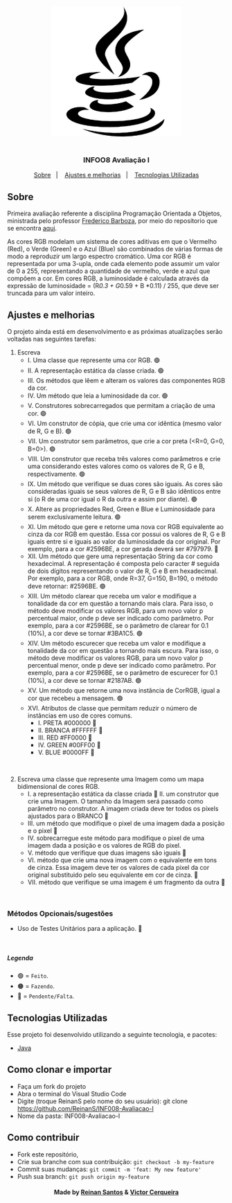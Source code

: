 
<h3 align="center">
    <img alt="Logo" title="#logo" width="300px" src="/assets/imgs/logo_java.png">
    </br>
    </br>
    </br>
    <b>INFOO8 Avaliação I</b>  
</h3>
  
<p align="center">
  <a href="#about">Sobre</a>&nbsp;&nbsp;&nbsp;|&nbsp;&nbsp;&nbsp;
  <a href="#features">Ajustes e melhorias</a>&nbsp;&nbsp;&nbsp;|&nbsp;&nbsp;&nbsp;
  <a href="#technologies-used">Tecnologias Utilizadas</a>
</p>

<a id="about"></a>

## Sobre

   Primeira avaliação referente a disciplina Programação Orientada a Objetos, ministrada pelo professor [Frederico Barboza](http://lattes.cnpq.br/2897532678011764), por meio do repositorio que se encontra [aqui](https://github.com/pooinf008/inf008-20211/tree/master/especificacao).

   As cores RGB modelam um sistema de cores aditivas em que o Vermelho (Red), o Verde (Green) e o Azul (Blue) são combinados de várias formas de modo a reproduzir um largo espectro cromático. Uma cor RGB é representada por uma 3-upla, onde cada elemento pode assumir um valor de 0 a 255, representando a quantidade de vermelho, verde e azul que compõem a cor. Em cores RGB, a luminosidade é calculada através da expressão de luminosidade = (R*0.3 + G*0.59 + B *0.11) / 255, que deve ser truncada para um valor inteiro.

<a id="features"></a>

## Ajustes e melhorias

O projeto ainda está em desenvolvimento e as próximas atualizações serão voltadas nas seguintes tarefas:

1. Escreva
    - I. Uma classe que represente uma cor RGB. 🟢
    - II. A representação estática da classe criada. 🟢
    - III. Os métodos que lêem e alteram os valores das componentes RGB da cor.
    - IV. Um método que leia a luminosidade da cor. 🟢
    - V. Construtores sobrecarregados que permitam a criação de uma cor. 🟢
    - VI. Um construtor de cópia, que crie uma cor idêntica (mesmo valor de R, G e B). 🟢
    - VII. Um construtor sem parâmetros, que crie a cor preta (<R=0, G=0, B=0>). 🟢
    - VIII. Um construtor que receba três valores como parâmetros e crie uma considerando estes valores como os valores de R, G e B, respectivamente. 🟢
    - IX. Um método que verifique se duas cores são iguais. As cores são consideradas iguais se seus valores de R, G e B são idênticos entre si (o R de uma cor igual o R da outra e assim por diante). 🟢
    - X. Altere as propriedades Red, Green e Blue e Luminosidade para serem exclusivamente leitura. 🟢
    - XI. Um método que gere e retorne uma nova cor RGB equivalente ao cinza da cor RGB em questão. Essa cor possui os valores de R, G e B iguais entre si e iguais ao valor da luminosidade da cor original. Por exemplo, para a cor #2596BE, a cor gerada deverá ser #797979. 🔴
    - XII. Um método que gere uma representação String da cor como hexadecimal. A representação é composta pelo caracter # seguida de dois dígitos representando o valor de R, G e B em hexadecimal. Por exemplo, para a cor RGB, onde R=37, G=150, B=190, o método deve retornar: #2596BE. 🟢
    - XIII. Um método clarear que receba um valor e modifique a tonalidade da cor em questão a tornando mais clara. Para isso, o método deve modificar os valores RGB, para um novo valor p percentual maior, onde p deve ser indicado como parâmetro. Por exemplo, para a cor  #2596BE, se o parâmetro de clarear for 0.1 (10%), a cor deve se tornar #3BA1C5. 🟢
    - XIV. Um método escurecer que receba um valor e modifique a tonalidade da cor em questão a tornando mais escura. Para isso, o método deve modificar os valores RGB, para um novo valor p percentual menor, onde p deve ser indicado como parâmetro. Por exemplo, para a cor  #2596BE, se o parâmetro de escurecer for 0.1 (10%), a cor deve se tornar #2187AB. 🟢
    - XV. Um método que retorne uma nova instância de CorRGB, igual a cor que recebeu a mensagem. 🟢
    - XVI. Atributos de classe que permitam reduzir o número de instâncias em uso de cores comuns.
        - I.   PRETA #000000 🔴
        - II.  BRANCA #FFFFFF 🔴
        - III. RED #FF0000 🔴
        - IV.  GREEN #00FF00 🔴
        - V.   BLUE #0000FF 🔴

</br>

2. Escreva uma classe que represente uma Imagem como um mapa bidimensional de cores RGB.
    - I. a representação estática da classe criada 🔴
    II. um construtor que crie uma Imagem. O tamanho da Imagem será passado como parâmetro no construtor. A imagem criada deve ter todos os píxels ajustados para o BRANCO 🔴
    - III. um método que modifique o pixel de uma imagem dada a posição e o pixel 🔴
    - IV. sobrecarregue este método para modifique o pixel de uma imagem dada a posição e os valores de RGB do pixel.
    - V. método que verifique que duas imagens são iguais 🔴
    - VI. método que crie uma nova imagem com o equivalente em tons de cinza. Essa imagem deve ter os valores de cada pixel da cor original substituido pelo seu equivalente em cor de cinza. 🔴
    - VII. método que verifique se uma imagem é um fragmento da outra 🔴

</br>

### Métodos Opcionais/sugestões
- Uso de Testes Unitários para a aplicação. 🔴

</br>

##### Legenda
- 🟢 = `Feito`.
- 🟠 = `Fazendo`.
- 🔴 = `Pendente/Falta`.

<a id="technologies-used"></a>

## Tecnologias Utilizadas

Esse projeto foi desenvolvido utilizando a seguinte tecnologia, e pacotes:

- [Java](https://www.java.com/pt-BR/)

<a id="how-to-use"></a>

## Como clonar e importar

- Faça um fork do projeto
- Abra o terminal do Visual Studio Code
- Digite (troque ReinanS pelo nome do seu usuário): git clone https://github.com/ReinanS/INF008-Avaliacao-I
- Nome da pasta: INF008-Avaliacao-I


<a id="how-to-contribute"></a>

## Como contribuir

- Fork este repositório,
- Crie sua branche com sua contribuição: `git checkout -b my-feature`
- Commit suas mudanças: `git commit -m 'feat: My new feature' `
- Push sua branch: `git push origin my-feature`

<h4 align="center">
    Made by <a href="https://github.com/ReinanS" target="_blank">Reinan Santos</a> & <a href="https://github.com/cerqueirav" target="_blank">Victor Cerqueira</a> 
</h4>

 
